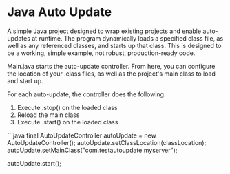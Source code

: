 Java Auto Update
==========

A simple Java project designed to wrap existing projects and enable auto-updates at runtime. The program dynamically loads a specified class file, as well as any referenced classes, and starts up that class. This is designed to be a working, simple example, not robust, production-ready code.

Main.java starts the auto-update controller. From here, you can configure the location of your .class files, as well as the project's main class to load and start up.

For each auto-update, the controller does the following:
<ol>
<li>Execute .stop() on the loaded class</li>
<li>Reload the main class</li>
<li>Execute .start() on the loaded class</li>
</ol>
```java
final AutoUpdateController autoUpdate = new AutoUpdateController();
autoUpdate.setClassLocation(classLocation);
autoUpdate.setMainClass("com.testautoupdate.myserver");
		
autoUpdate.start();
```
